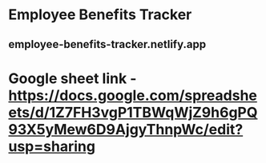 # Employee Benefits Tracker 

## employee-benefits-tracker.netlify.app

# Google sheet link - https://docs.google.com/spreadsheets/d/1Z7FH3vgP1TBWqWjZ9h6gPQ93X5yMew6D9AjgyThnpWc/edit?usp=sharing